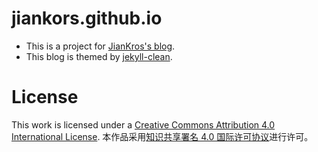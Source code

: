 jiankors.github.io
============

* This is a project for [JianKros's blog](http://jiankors.github.io). 
* This blog is themed by [jekyll-clean](https://github.com/scotte/jekyll-clean).

License
=======

This work is licensed under a <a rel="license" href="http://creativecommons.org/licenses/by/4.0/">Creative Commons Attribution 4.0 International License</a>.
本作品采用<a rel="license" href="http://creativecommons.org/licenses/by/4.0/">知识共享署名 4.0 国际许可协议</a>进行许可。
